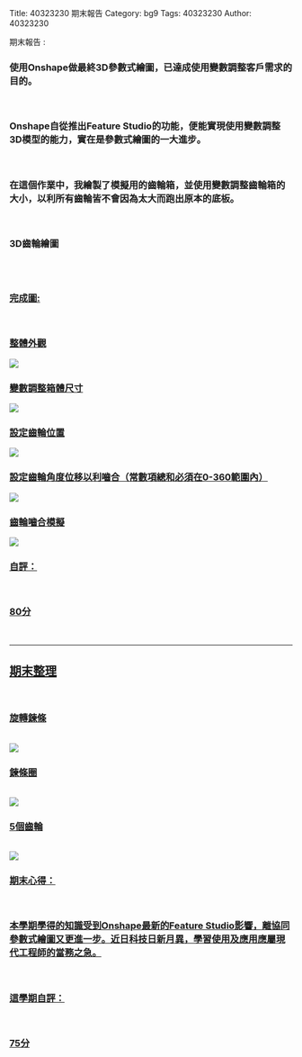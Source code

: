 Title: 40323230 期末報告
Category: bg9
Tags: 40323230
Author: 40323230

期末報告 :  
<!-- PELICAN_END_SUMMARY -->
<h3>使用Onshape做最終3D參數式繪圖，已達成使用變數調整客戶需求的目的。</h3>
<br/>
<h3>Onshape自從推出Feature Studio的功能，便能實現使用變數調整3D模型的能力，實在是參數式繪圖的一大進步。</h3>
<br/>
<h3>在這個作業中，我繪製了模擬用的齒輪箱，並使用變數調整齒輪箱的大小，以利所有齒輪皆不會因為太大而跑出原本的底板。</h3>
<br/>
<h3>3D齒輪繪圖</h3>
<br/>
<a href="https://cad.onshape.com/documents/6e76f3b8127eb09822f5682e/w/55d1cb559a2f4c4b5bd4c216/e/f29818a47bd9d7a8494642f0>Onshape連結</a>
<br/>
<img src="http://i.imgur.com/NJBS7w5.jpg">
<br/>
<h3>完成圖:</h3>
<br/>
<h3>整體外觀</h3>
<img src="http://i.imgur.com/OBoC4Yl.jpg">
<br/>
<h3>變數調整箱體尺寸</h3>
<img src="http://i.imgur.com/FcucF4I.jpg">
<br/>
<h3>設定齒輪位置</h3>
<img src="http://i.imgur.com/em8KVXO.jpg">
<br/>
<h3>設定齒輪角度位移以利嚙合（常數項總和必須在0-360範圍內）</h3>
<img src="http://i.imgur.com/y7KOs4Y.jpg">
<br/>
<h3>齒輪嚙合模擬</h3>
<img src="http://i.imgur.com/0b3qjd5.jpg">
<br/>
<h3>自評：</h3>
<br/>
<h3>80分</h3>
<br/>
<hr>
<h2>期末整理</h2>
<br/>
<h3>旋轉鍊條</h3>
<br/>
<img src="http://i.imgur.com/3AUl5yu.jpg">
<h3>鍊條圈</h3>
<br/>
<img src="http://i.imgur.com/heHSknY.jpg">
<h3>5個齒輪</h3>
<br/>
<img src="http://i.imgur.com/oDScRcY.jpg">
<br/>
<h3>期末心得：</h3>
<br/>
<h3>本學期學得的知識受到Onshape最新的Feature Studio影響，離協同參數式繪圖又更進一步。近日科技日新月異，學習使用及應用應屬現代工程師的當務之急。</h3>
<br/>
<h3>這學期自評：</h3>
<br/>
<h3>75分</h3>
<br/>

